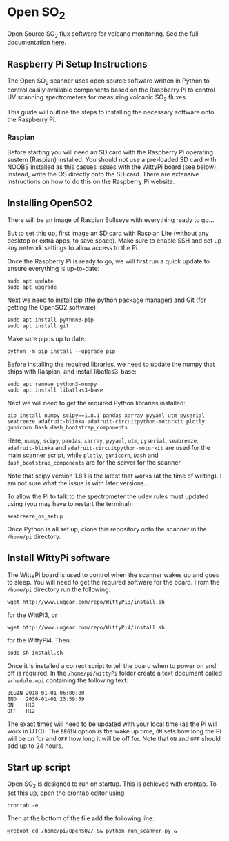 # Open SO<sub>2</sub>
Open Source SO<sub>2</sub> flux software for volcano monitoring. See the full documentation [here](https://open-so2.readthedocs.io/en/latest/index.html).

## Raspberry Pi Setup Instructions
The Open SO<sub>2</sub> scanner uses open source software written in Python to control easily available components based on the Raspberry Pi to control UV scanning spectrometers for measuring volcanic SO<sub>2</sub> fluxes.

This guide will outline the steps to installing the necessary software onto the Raspberry Pi.

### Raspian
Before starting you will need an SD card with the Raspberry Pi operating sustem (Raspian) installed. You should not use a pre-loaded SD card with NOOBS installed as this casues issues with the WittyPi board (see below). Instead, write the OS directly onto the SD card. There are extensive instructions on how to do this on the Raspberry Pi website. 

## Installing OpenSO2

There will be an image of Raspian Bullseye with everything ready to go...

But to set this up, first image an SD card with Raspian Lite (without any desktop or extra apps, to save space). Make sure to enable SSH and set up any network settings to allow access to the Pi.

Once the Raspberry Pi is ready to go, we will first run a quick update to ensure everything is up-to-date:

```
sudo apt update
sudo apt upgrade
```

Next we need to install pip (the python package manager) and Git (for getting the OpenSO2 software):

```
sudo apt install python3-pip
sudo apt install git
```

Make sure pip is up to date:

```
python -m pip install --upgrade pip
```

Before installing the required libraries, we need to update the numpy that ships with Raspian, and install libatlas3-base:

```
sudo apt remove python3-numpy
sudo apt install libatlas3-base
```

Next we will need to get the required Python libraries installed:

```
pip install numpy scipy==1.8.1 pandas xarray pyyaml utm pyserial seabreeze adafruit-blinka adafruit-circuitpython-motorkit plotly gunicorn Dash dash_bootstrap_components
```

Here, `numpy`, `scipy`, `pandas`, `xarray`, `pyyaml`, `utm`, `pyserial`, `seabreeze`, `adafruit-blinka` and `adafruit-circuitpython-motorkit` are used for the main scanner script, while `plotly`, `gunicorn`, `Dash` and `dash_bootstrap_components` are for the server for the scanner.

Note that scipy version 1.8.1 is the latest that works (at the time of writing). I am not sure what the issue is with later versions...

To allow the Pi to talk to the spectrometer the udev rules must updated using (you may have to restart the terminal):

```
seabreeze_os_setup
```

Once Python is all set up, clone this repository onto the scanner in the `/home/pi` directory.

## Install WittyPi software

The WittyPi board is used to control when the scanner wakes up and goes to sleep. You will need to get the required software for the board. From the `/home/pi` directory run the following:

```
wget http://www.uugear.com/repo/WittyPi3/install.sh
```
for the WittPi3, or

```
wget http://www.uugear.com/repo/WittyPi4/install.sh
```
for the WittyPi4. Then:
```
sudo sh install.sh
```

Once it is installed a correct script to tell the board when to power on and off is required. In the `/home/pi/wittyPi` folder create a text document called `schedule.wpi` containing the following text:

```
BEGIN 2018-01-01 06:00:00
END   2030-01-01 23:59:59
ON    H12
OFF   H12
```

The exact times will need to be updated with your local time (as the Pi will work in UTC). The `BEGIN` option is the wake up time, `ON` sets how long the Pi will be on for and `OFF` how long it will be off for. Note that `ON` and `OFF` should add up to 24 hours.

## Start up script
Open SO<sub>2</sub> is designed to run on startup. This is achieved with crontab. To set this up, open the crontab editor using

```
crontab -e
```

Then at the bottom of the file add the following line:

```
@reboot cd /home/pi/OpenSO2/ && python run_scanner.py &
```
